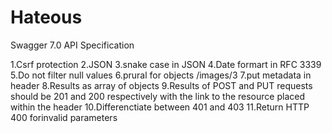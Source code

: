 # Hateous

Swagger 7.0 API Specification

1.Csrf protection
2.JSON
3.snake case in JSON
4.Date formart in RFC 3339
5.Do not filter null values
6.prural for objects /images/3
7.put metadata in header
8.Results as array of objects
9.Results of POST and PUT requests should be 201 and 200 respectively with the link to the resource placed within the header
10.Differenctiate between 401 and 403
11.Return HTTP 400 forinvalid parameters
